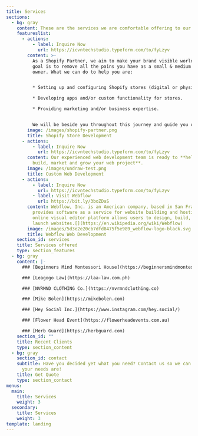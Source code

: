 ```yaml
---
title: Services
sections:
  - bg: gray
    content: These are the services we are comfortable offering to our clients
    featureslist:
      - actions:
          - label: Inquire Now
            url: https://icvntechstudio.typeform.com/to/fyLzyv
        content: >-
          As a Shopify Partner, we aim to make your brand visible worldwide. Our
          goal is to remove all the pains you have as a small & medium business
          owner. What we can do to help you are:


          * Setting up and configuring Shopify stores (digital or physical)

          * Developing apps and/or custom functionality for stores.

          * Providing marketing and/or business expertise.


          We will be beside you throughout this journey and guide you on what has to be done. What are you waiting for? Contact us now!
        image: /images/shopify-partner.png
        title: Shopify Store Development
      - actions:
          - label: Inquire Now
            url: https://icvntechstudio.typeform.com/to/fyLzyv
        content: Our experienced web development team is ready to **help you plan,
          build, market and grow your web project**.
        image: /images/undraw-test.png
        title: Custom Web Development
      - actions:
          - label: Inquire Now
            url: https://icvntechstudio.typeform.com/to/fyLzyv
          - label: Visit Webflow
            url: https://bit.ly/3boZDaS
        content: Webflow, Inc. is an American company, based in San Francisco, that
          provides software as a service for website building and hosting. Their
          online visual editor platform allows users to design, build, and
          launch websites.[](https://en.wikipedia.org/wiki/Webflow)
        image: /images/5d3e2e20cb7dfd8475f5e989_webflow-logo-black.svg
        title: Webflow Web Development
    section_id: services
    title: Services offered
    type: section_features
  - bg: gray
    content: |-
      ### [Beginners Mind Montessori House](https://beginnersmindmontessori.com)

      ### [Leagogo Law](https://laa-law.com.ph)

      ### [NVRMND CLOTHING Co.](https://nvrmndclothing.co)

      ### [Mike Bolen](https://mikebolen.com)

      ### [Hey Social Inc.](https://www.instagram.com/hey.social/)

      ### [Flower Head Event](https://flowerheadevents.com.au)

      ### [Herb Guard](https://herbguard.com)
    section_id: ""
    title: Recent Clients
    type: section_content
  - bg: gray
    section_id: contact
    subtitle: Have you decided yet what you need? Contact us so we can talk about
      your needs are!
    title: Get Quote
    type: section_contact
menus:
  main:
    title: Services
    weight: 3
  secondary:
    title: Services
    weight: 3
template: landing
---
```

